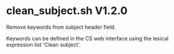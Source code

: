 clean_subject.sh V1.2.0
=======================

Remove keywords from subject header field.

Keywords can be defined in the CS web interface using the lexical expression list 'Clean subject'.
